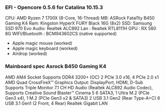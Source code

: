 
### EFI - Opencore 0.5.6 for Catalina 10.15.3 ###
CPU: AMD Ryzen 7 1700X (8-Core, 16-Thread)
MB: ASRock Fatal1ty B450 Gaming K4
Ram: Kingston HyperX FURY Black 16G (8x2)
SSD: Samsung SSD 970 Evo
Audio: Realtek ALC892
Lan : Realtek RTL8111H
GPU : RX 580 8G
WIFI/Bluetooth : BCM943602CS  (native supported)

- Apple magic mouse (worked)
- Apple magic keyboard (worked)
- Airdrop (worked)



### Mainboard spec Asrock B450 Gaming K4 ####
AMD AM4 Socket
Supports DDR4 3200+ (OC)
2 PCIe 3.0 x16, 4 PCIe 2.0 x1
AMD Quad CrossFireX™
Graphics Output: DisplayPort, HDMI, D-Sub
Supports Triple Monitor
7.1 CH HD Audio (Realtek ALC892 Audio Codec), Supports Creative Sound Blaster™ Cinema 5
6 SATA3, 1 Ultra M.2 (PCIe Gen3 x4), 1 M.2 (PCIe Gen3 x2 & SATA3)
2 USB 3.1 Gen2 (Rear Type-A+C)
6 USB 3.1 Gen1 (2 Front, 4 Rear)
Realtek Gigabit LAN
